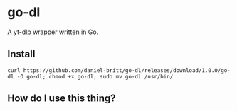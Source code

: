 # go-dl
A yt-dlp wrapper written in Go.

## Install
`curl https://github.com/daniel-britt/go-dl/releases/download/1.0.0/go-dl -O go-dl; chmod +x go-dl; sudo mv go-dl /usr/bin/`

## How do I use this thing?
